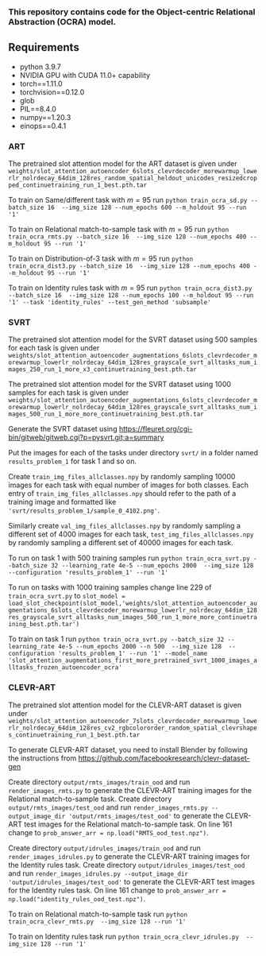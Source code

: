 ### This repository contains code for the Object-centric Relational Abstraction (OCRA) model.

## Requirements
* python 3.9.7
* NVIDIA GPU with CUDA 11.0+ capability
* torch==1.11.0
* torchvision==0.12.0
* glob
* PIL==8.4.0
* numpy==1.20.3
* einops==0.4.1


### ART

The pretrained slot attention model for the ART dataset is given under `weights/slot_attention_autoencoder_6slots_clevrdecoder_morewarmup_lowerlr_nolrdecay_64dim_128res_random_spatial_heldout_unicodes_resizedcropped_continuetraining_run_1_best.pth.tar`

To train on Same/different task with $m=95$ run `python train_ocra_sd.py --batch_size 16  --img_size 128 --num_epochs 600 --m_holdout 95 --run '1'` 

To train on Relational match-to-sample task with $m=95$ run `python train_ocra_rmts.py --batch_size 16  --img_size 128 --num_epochs 400 --m_holdout 95 --run '1'` 

To train on Distribution-of-3 task with $m=95$ run `python train_ocra_dist3.py --batch_size 16  --img_size 128 --num_epochs 400 --m_holdout 95 --run '1'` 

To train on Identity rules task with $m=95$ run `python train_ocra_dist3.py --batch_size 16  --img_size 128 --num_epochs 100 --m_holdout 95 --run '1' --task 'identity_rules' --test_gen_method 'subsample'` 

### SVRT

The pretrained slot attention model for the SVRT dataset using 500 samples for each task is given under `weights/slot_attention_autoencoder_augmentations_6slots_clevrdecoder_morewarmup_lowerlr_nolrdecay_64dim_128res_grayscale_svrt_alltasks_num_images_250_run_1_more_x3_continuetraining_best.pth.tar`

The pretrained slot attention model for the SVRT dataset using 1000 samples for each task is given under `weights/slot_attention_autoencoder_augmentations_6slots_clevrdecoder_morewarmup_lowerlr_nolrdecay_64dim_128res_grayscale_svrt_alltasks_num_images_500_run_1_more_more_continuetraining_best.pth.tar`

Generate the SVRT dataset using https://fleuret.org/cgi-bin/gitweb/gitweb.cgi?p=pysvrt.git;a=summary 

Put the images for each of the tasks under directory `svrt/` in a folder named `results_problem_1` for task 1 and so on.


Create `train_img_files_allclasses.npy` by randomly sampling 10000 images for each task with equal number of images for both classes. Each entry of `train_img_files_allclasses.npy` should refer to the path of a training image and formatted like `'svrt/results_problem_1/sample_0_4102.png'`. 

Similarly create `val_img_files_allclasses.npy` by randomly sampling a different set of 4000 images for each task, `test_img_files_allclasses.npy` by randomly sampling a different set of 40000 images for each task. 

To run on task 1 with 500 training samples run `python train_ocra_svrt.py --batch_size 32 --learning_rate 4e-5 --num_epochs 2000  --img_size 128  --configuration 'results_problem_1' --run '1'`

To run on tasks with 1000 training samples change line 229 of `train_ocra_svrt.py` to
`slot_model = load_slot_checkpoint(slot_model,'weights/slot_attention_autoencoder_augmentations_6slots_clevrdecoder_morewarmup_lowerlr_nolrdecay_64dim_128res_grayscale_svrt_alltasks_num_images_500_run_1_more_more_continuetraining_best.pth.tar')`

To train on task 1 run `python train_ocra_svrt.py --batch_size 32 --learning_rate 4e-5 --num_epochs 2000 --n 500  --img_size 128  --configuration 'results_problem_1' --run '1' --model_name 'slot_attention_augmentations_first_more_pretrained_svrt_1000_images_alltasks_frozen_autoencoder_ocra'`

### CLEVR-ART

The pretrained slot attention model for the CLEVR-ART dataset is given under `weights/slot_attention_autoencoder_7slots_clevrdecoder_morewarmup_lowerlr_nolrdecay_64dim_128res_cv2_rgbcolororder_random_spatial_clevrshapes_continuetraining_run_1_best.pth.tar`

To generate CLEVR-ART dataset, you need to install Blender by following the instructions from https://github.com/facebookresearch/clevr-dataset-gen

Create directory `output/rmts_images/train_ood` and run `render_images_rmts.py` to generate the CLEVR-ART training images for the Relational match-to-sample task.
Create directory `output/rmts_images/test_ood` and run `render_images_rmts.py --output_image_dir 'output/rmts_images/test_ood'` to generate the CLEVR-ART test images for the Relational match-to-sample task. On line 161 change to `prob_answer_arr = np.load("RMTS_ood_test.npz")`.

Create directory `output/idrules_images/train_ood` and run `render_images_idrules.py` to generate the CLEVR-ART training images for the Identity rules task.
Create directory `output/idrules_images/test_ood` and run `render_images_idrules.py --output_image_dir 'output/idrules_images/test_ood'` to generate the CLEVR-ART test images for the Identity rules task. On line 161 change to `prob_answer_arr = np.load("identity_rules_ood_test.npz")`.

To train on Relational match-to-sample task run `python train_ocra_clevr_rmts.py  --img_size 128 --run '1'`

To train on Identity rules task run `python train_ocra_clevr_idrules.py  --img_size 128 --run '1'`



<!--
**ocraneurips/ocraneurips** is a ✨ _special_ ✨ repository because its `README.md` (this file) appears on your GitHub profile.

Here are some ideas to get you started:

- 🔭 I’m currently working on ...
- 🌱 I’m currently learning ...
- 👯 I’m looking to collaborate on ...
- 🤔 I’m looking for help with ...
- 💬 Ask me about ...
- 📫 How to reach me: ...
- 😄 Pronouns: ...
- ⚡ Fun fact: ...
-->
